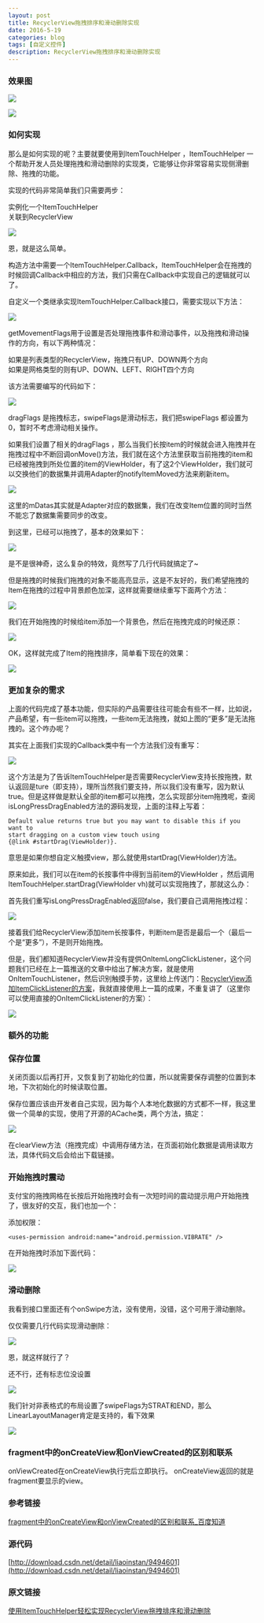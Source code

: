 ```yaml
---
layout: post
title: RecyclerView拖拽排序和滑动删除实现
date: 2016-5-19
categories: blog
tags: [自定义控件]
description: RecyclerView拖拽排序和滑动删除实现
---   
```


### 效果图              


![](http://mmbiz.qpic.cn/mmbiz/MOu2ZNAwZwPegXTpG6dwKNNj2YZJ40eoATZsTnqkSwiandQVR5WRar1ZS8KZwOMDzNkpRib095XPcLOlmicINBXmQ/0?wx_fmt=gif&tp=webp&wxfrom=5&wx_lazy=1)


![](http://mmbiz.qpic.cn/mmbiz/MOu2ZNAwZwPegXTpG6dwKNNj2YZJ40eoxUbicAwSvTl6PMES1eZ7JnVO2D0654OYsAEcx7v7cnicPNONFLiaUXLTw/0?wx_fmt=gif&tp=webp&wxfrom=5&wx_lazy=1)


### 如何实现   


那么是如何实现的呢？主要就要使用到ItemTouchHelper ，ItemTouchHelper 一个帮助开发人员处理拖拽和滑动删除的实现类，它能够让你非常容易实现侧滑删除、拖拽的功能。

实现的代码非常简单我们只需要两步：

实例化一个ItemTouchHelper            
关联到RecyclerView         


![](http://mmbiz.qpic.cn/mmbiz/MOu2ZNAwZwPegXTpG6dwKNNj2YZJ40eoG2YHWgwAcWiacHanqNJqQtvjP2HC2S6ia1icQ1xvfLibIPibVyqoszlTyvw/640?wx_fmt=png&tp=webp&wxfrom=5&wx_lazy=1)



恩，就是这么简单。

构造方法中需要一个ItemTouchHelper.Callback，ItemTouchHelper会在拖拽的时候回调Callback中相应的方法，我们只需在Callback中实现自己的逻辑就可以了。

自定义一个类继承实现ItemTouchHelper.Callback接口，需要实现以下方法：

![](http://mmbiz.qpic.cn/mmbiz/MOu2ZNAwZwPegXTpG6dwKNNj2YZJ40eobIQlfVODFnKu7eVgcNlXxTGAxZGObm3YHDwribic7bQVpkb6jGFYNg3w/640?wx_fmt=png&tp=webp&wxfrom=5&wx_lazy=1)


getMovementFlags用于设置是否处理拖拽事件和滑动事件，以及拖拽和滑动操作的方向，有以下两种情况：

如果是列表类型的RecyclerView，拖拽只有UP、DOWN两个方向       
如果是网格类型的则有UP、DOWN、LEFT、RIGHT四个方向           

该方法需要编写的代码如下：


![](http://mmbiz.qpic.cn/mmbiz/MOu2ZNAwZwPegXTpG6dwKNNj2YZJ40eo6ZAxGh6jDD9icE4HbyZ2PerBC6RYXE3tFcsld7bFhSL4BIwktViamILw/640?wx_fmt=png&tp=webp&wxfrom=5&wx_lazy=1)


dragFlags 是拖拽标志，swipeFlags是滑动标志，我们把swipeFlags 都设置为0，暂时不考虑滑动相关操作。

如果我们设置了相关的dragFlags ，那么当我们长按item的时候就会进入拖拽并在拖拽过程中不断回调onMove()方法，我们就在这个方法里获取当前拖拽的item和已经被拖拽到所处位置的item的ViewHolder，有了这2个ViewHolder，我们就可以交换他们的数据集并调用Adapter的notifyItemMoved方法来刷新item。


![](http://mmbiz.qpic.cn/mmbiz/MOu2ZNAwZwPegXTpG6dwKNNj2YZJ40eoOxqtzIl5BRKdKIogGML3MU8fMfSWmYMh0ibJs8icsh0GEydawcqbFrfQ/640?wx_fmt=png&tp=webp&wxfrom=5&wx_lazy=1)


这里的mDatas其实就是Adapter对应的数据集，我们在改变Item位置的同时当然不能忘了数据集需要同步的改变。

到这里，已经可以拖拽了，基本的效果如下：


![](http://mmbiz.qpic.cn/mmbiz/MOu2ZNAwZwPegXTpG6dwKNNj2YZJ40eodiaYpdojW6QE5ibodKpEfVTnBHwbmewCw98JFKzM3PDn5N22wB6XFiakA/0?wx_fmt=gif&tp=webp&wxfrom=5&wx_lazy=1)

是不是很神奇，这么复杂的特效，竟然写了几行代码就搞定了~

但是拖拽的时候我们拖拽的对象不能高亮显示，这是不友好的，我们希望拖拽的Item在拖拽的过程中背景颜色加深，这样就需要继续重写下面两个方法：


![](http://mmbiz.qpic.cn/mmbiz/MOu2ZNAwZwPegXTpG6dwKNNj2YZJ40eoqVy7cUwDGp3mGdsPrrdFAzqTt8YtIHNQm3zvJAI8PYP158UGj5m9ibA/640?wx_fmt=png&tp=webp&wxfrom=5&wx_lazy=1)


我们在开始拖拽的时候给item添加一个背景色，然后在拖拽完成的时候还原：


![](http://mmbiz.qpic.cn/mmbiz/MOu2ZNAwZwPegXTpG6dwKNNj2YZJ40eolX7EVHNN7EBGSUsjzv69n6pP0gqhGhHaSqrHRMtf5DiccUVkYMWVdHA/640?wx_fmt=png&tp=webp&wxfrom=5&wx_lazy=1)


OK，这样就完成了Item的拖拽排序，简单看下现在的效果：

![](http://mmbiz.qpic.cn/mmbiz/MOu2ZNAwZwPegXTpG6dwKNNj2YZJ40eobr1YNiaFMpbvq4IibtiaoO3ibiaY9mXfcHZNa3DWrK0vCnnt5F8r11gn1oA/0?wx_fmt=gif&tp=webp&wxfrom=5&wx_lazy=1)


### 更加复杂的需求


上面的代码完成了基本功能，但实际的产品需要往往可能会有些不一样，比如说，产品希望，有一些item可以拖拽，一些item无法拖拽，就如上图的“更多”是无法拖拽的。这个咋办呢？

其实在上面我们实现的Callback类中有一个方法我们没有重写：


![](http://mmbiz.qpic.cn/mmbiz/MOu2ZNAwZwPegXTpG6dwKNNj2YZJ40eoAfLUNn0TDFickWqCicQLqQAHyDtdH04GRmLD78Aw1ibUCWO24P8UkhcHw/640?wx_fmt=png&tp=webp&wxfrom=5&wx_lazy=1)

这个方法是为了告诉ItemTouchHelper是否需要RecyclerView支持长按拖拽，默认返回是ture（即支持），理所当然我们要支持，所以我们没有重写，因为默认true。但是这样做是默认全部的item都可以拖拽，怎么实现部分item拖拽呢，查阅isLongPressDragEnabled方法的源码发现，上面的注释上写着：

```
Default value returns true but you may want to disable this if you want to 
start dragging on a custom view touch using 
{@link #startDrag(ViewHolder)}.
```

意思是如果你想自定义触摸view，那么就使用startDrag(ViewHolder)方法。

原来如此，我们可以在item的长按事件中得到当前item的ViewHolder ，然后调用ItemTouchHelper.startDrag(ViewHolder vh)就可以实现拖拽了，那就这么办：

首先我们重写isLongPressDragEnabled返回false，我们要自己调用拖拽过程：


![](http://mmbiz.qpic.cn/mmbiz/MOu2ZNAwZwPegXTpG6dwKNNj2YZJ40eoZqc349XEXGKndeFy8omlRD3vXUg7OmmkhKCbS8WSCDmxQyuFtnWYgg/640?wx_fmt=png&tp=webp&wxfrom=5&wx_lazy=1)

接着我们给RecyclerView添加item长按事件，判断item是否是最后一个（最后一个是“更多”），不是则开始拖拽。

但是，我们都知道RecyclerView并没有提供OnItemLongClickListener，这个问题我们已经在上一篇推送的文章中给出了解决方案，就是使用OnItemTouchListener，然后识别触摸手势，这里给上传送门：[RecyclerView添加ItemClickListener的方案](http://mp.weixin.qq.com/s?__biz=MzAxMTI4MTkwNQ==&mid=2650820134&idx=1&sn=58103e352e5269159778d35dc36ed207&scene=21#wechat_redirect)，我就直接使用上一篇的成果，不重复讲了（这里你可以使用直接的OnItemClickListener的方案）：

![](http://mmbiz.qpic.cn/mmbiz/MOu2ZNAwZwPegXTpG6dwKNNj2YZJ40eoSibUvbz0bDqQCJiczHg4psjABbX7Fn4NGMWOerDYSiaQyeuYShFszXmPw/640?wx_fmt=png&tp=webp&wxfrom=5&wx_lazy=1)


### 额外的功能


### 保存位置

关闭页面以后再打开，又恢复到了初始化的位置，所以就需要保存调整的位置到本地，下次初始化的时候读取位置。 

保存位置应该由开发者自己实现，因为每个人本地化数据的方式都不一样，我这里做一个简单的实现，使用了开源的ACache类，两个方法，搞定：

![](http://mmbiz.qpic.cn/mmbiz/MOu2ZNAwZwPegXTpG6dwKNNj2YZJ40eobxN6eXyj5UibyS8M3P1sMTuCIF7SE8SC1SXczoXT4kLwoGaUvq2EkKg/640?wx_fmt=png&tp=webp&wxfrom=5&wx_lazy=1)


在clearView方法（拖拽完成）中调用存储方法，在页面初始化数据是调用读取方法，具体代码文后会给出下载链接。

### 开始拖拽时震动

支付宝的拖拽网格在长按后开始拖拽时会有一次短时间的震动提示用户开始拖拽了，很友好的交互，我们也加一个：

添加权限：

```
<uses-permission android:name="android.permission.VIBRATE" />
```


在开始拖拽时添加下面代码：

![](http://mmbiz.qpic.cn/mmbiz/MOu2ZNAwZwPegXTpG6dwKNNj2YZJ40eoPIJh1zlvB0v7fK1Pib19kJLT7F23Wz4B4Jl6pzGoMicSYsm3Jqz9g79w/640?wx_fmt=png&tp=webp&wxfrom=5&wx_lazy=1)

### 滑动删除

  
我看到接口里面还有个onSwipe方法，没有使用，没错，这个可用于滑动删除。

仅仅需要几行代码实现滑动删除：


![](http://mmbiz.qpic.cn/mmbiz/MOu2ZNAwZwPegXTpG6dwKNNj2YZJ40eoURvBd7ic6GfZSO4AOTf57sLA4ib2S00LnicBPP67yxEz5zvLf2919WQlQ/640?wx_fmt=png&tp=webp&wxfrom=5&wx_lazy=1)

恩，就这样就行了？

还不行，还有标志位没设置


![](http://mmbiz.qpic.cn/mmbiz/MOu2ZNAwZwPegXTpG6dwKNNj2YZJ40eogzhchLXsLVmIzcf7BqYJfeoibxWDia00huiaSjmWbFn0t2K0gngtARevw/640?wx_fmt=png&tp=webp&wxfrom=5&wx_lazy=1)



我们针对非表格式的布局设置了swipeFlags为STRAT和END，那么LinearLayoutManager肯定是支持的，看下效果


![](http://mmbiz.qpic.cn/mmbiz/MOu2ZNAwZwPegXTpG6dwKNNj2YZJ40eobNeAaxNuU2JwUlv9ZtvTcswVVjYRPmsfej9CibYzlyibLYW3bmE6F2dQ/0?wx_fmt=gif&tp=webp&wxfrom=5&wx_lazy=1)

### fragment中的onCreateView和onViewCreated的区别和联系


onViewCreated在onCreateView执行完后立即执行。
onCreateView返回的就是fragment要显示的view。

### 参考链接

[fragment中的onCreateView和onViewCreated的区别和联系_百度知道](http://zhidao.baidu.com/link?url=VT0vbmRTIqvTsyGgMvKS8XjB57tzuP28im4hSt28sWFMu6iYpTtU6eV_cr8tFWFASKXtkdj9796EMj0xpd4GP8JFKcRLySbI_MylyxuvLK3)

### 源代码 

[http://download.csdn.net/detail/liaoinstan/9494601](http://download.csdn.net/detail/liaoinstan/9494601)


### 原文链接

[使用ItemTouchHelper轻松实现RecyclerView拖拽排序和滑动删除](http://mp.weixin.qq.com/s?__biz=MzAxMTI4MTkwNQ==&mid=2650820215&idx=1&sn=7a7da6210f7f0b975674422fa4b159ef&scene=0#wechat_redirect)

